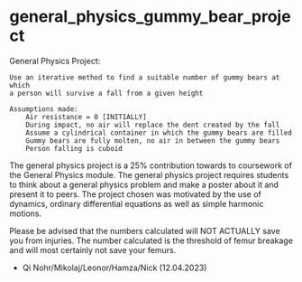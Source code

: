 # general_physics_gummy_bear_project
General Physics Project:
    
    Use an iterative method to find a suitable number of gummy bears at which
    a person will survive a fall from a given height
    
    Assumptions made:
        Air resistance = 0 [INITIALLY]
        During impact, no air will replace the dent created by the fall
        Assume a cylindrical container in which the gummy bears are filled
        Gummy bears are fully molten, no air in between the gummy bears
        Person falling is cuboid

The general physics project is a 25% contribution towards to coursework of the General Physics module. The general physics project requires students to think about a general physics problem and make a poster about it and present it to peers. The project chosen was motivated by the use of dynamics, ordinary differential equations as well as simple harmonic motions.

Please be advised that the numbers calculated will NOT ACTUALLY save you from injuries. The number calculated is the threshold of femur breakage and will most certainly not save your femurs.

- Qi Nohr/Mikolaj/Leonor/Hamza/Nick (12.04.2023)
